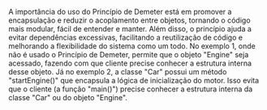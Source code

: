 A importância do uso do Princípio de Demeter está em promover a encapsulação e reduzir o acoplamento entre objetos, tornando o código mais modular, fácil de entender e manter. Além disso, o princípio ajuda a evitar dependências excessivas, facilitando a reutilização de código e melhorando a flexibilidade do sistema como um todo.
No exemplo 1, onde não é usado o Princípio de Demeter, permite que o objeto "Engine" seja acessado, fazendo com que cliente precise conhecer a estrutura interna desse objeto.
Já no exemplo 2, a classe "Car" possui um método "startEngine()" que encapsula a lógica de inicialização do motor. Isso evita que o cliente (a função "main()") precise conhecer a estrutura interna da classe "Car" ou do objeto "Engine".
